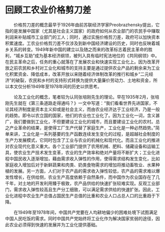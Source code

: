 # 回顾工农业价格剪刀差

　　价格剪刀差的概念最早于1926年由前苏联经济学家Preobrazhensky提出，它指的是发展中国家（尤其是社会主义国家）的政府如何从农业部门的农民手中赚取利润来补贴城市工业部门的工人；同时，通过实施价格剪刀差，政府可以加快资本积累速度。工农业价格剪刀差不仅涉及到新中国经济建设的历史，同时也反映着城乡关系的转变。1949年新中国的建立以及随之而来的改革标志着民主革命的胜利，“城乡互助”成为基本经济纲领，被列入具有临时宪法地位的《共同纲领》中。在民主革命之后，任务的重心就落在了发展农业和快速实现工业化上。因为改革开放之前农民和乡村对工业化和城市的支持主要是通过提供农业产品的剩余来为工业化积累资金、降低成本，改革开放以来随着经济体制改革的推行和城乡“二元经济”的破裂，农民和乡村的支持形式转换为提供大量廉价劳动力、土地和资金，所以本文仅分析1949年至1978年间的历史以供思考。
  
　　论及工业化的概念，笔者较为认同张培刚先生的理论。早在1935年2月，张培刚先生就在《第三条道路走得通吗？》一文中写道：“我们看看世界先进国家，不论其经济制度是资本主义抑或是社会主义，而由农业经济达于工业经济，乃是一般的趋势。即令以农立国的国家，他们的农业也工业化了。因为工业化一词，含义甚广，我们要做到工业化，不但要建设工业化的城市，而且要建设工业化的农村。总之产业革命的结果，是使得工厂生产代替了家庭生产，工业化是一种必然趋势。”简单来讲，工业化是一系列基要的生产函数连续发生变化的过程，是超越社会制度的生产力发展模式，它同时包含了工业与农业的机械化和现代化。而且工业化的推进对农业现代化意义重大。各个工业部门提供了农用机械、肥料、储藏设备和运输工具，使农业生产技术发生变革，农业的生产效率和绝对产量将不断扩大；工业化进程中国民收入逐渐增加，藉由需求收入弹性的作用，使得需求结构发生变化，比如家庭收入增加后对于新鲜蔬果和肉类、奶类食物需求的增加将推动畜牧业、水果种植的发展。另一方面，人们对于农产品的需求收入弹性较低，农产品的需求难以爆发性增长，在供给侧，农业生产高度依赖于自然条件，而中国作为农业国存在了几千年，对土地的开发利用臻于极致，农产品供给的快速扩张较难实现。反观工业部门，需求收入弹性较高且生产分工细致，可以满足需求供给的快速扩张。因此，工业化进程中农业生产总值占国民生产总值的比重和农业人口占总人口的比重趋于下降。
  
　　在1949年至1978年间，中国共产党要在人均耕地偏少的困难处境下试图满足中国人民吃饭的需求。同时中国共产党始终将工业化作为解决国家贫弱的途径，因此农业必须得到快速的发展并为工业化提供基础。
